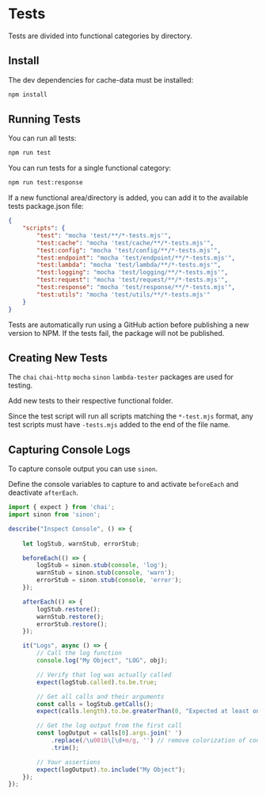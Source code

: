 # Tests

Tests are divided into functional categories by directory.

## Install

The dev dependencies for cache-data must be installed:

```bash
npm install
```

## Running Tests

You can run all tests:

```bash
npm run test
```

You can run tests for a single functional category:

```bash
npm run test:response
```

If a new functional area/directory is added, you can add it to the available tests package.json file:

```json
{
	"scripts": {
		"test": "mocha 'test/**/*-tests.mjs'",
		"test:cache": "mocha 'test/cache/**/*-tests.mjs'",
		"test:config": "mocha 'test/config/**/*-tests.mjs'",
		"test:endpoint": "mocha 'test/endpoint/**/*-tests.mjs'",
		"test:lambda": "mocha 'test/lambda/**/*-tests.mjs'",
		"test:logging": "mocha 'test/logging/**/*-tests.mjs'",
		"test:request": "mocha 'test/request/**/*-tests.mjs'",
		"test:response": "mocha 'test/response/**/*-tests.mjs'",
		"test:utils": "mocha 'test/utils/**/*-tests.mjs'"
	}
}
```

Tests are automatically run using a GitHub action before publishing a new version to NPM. If the tests fail, the package will not be published.

## Creating New Tests

The `chai` `chai-http` `mocha` `sinon` `lambda-tester` packages are used for testing.

Add new tests to their respective functional folder.

Since the test script will run all scripts matching the `*-test.mjs` format, any test scripts must have `-tests.mjs` added to the end of the file name.

## Capturing Console Logs

To capture console output you can use `sinon`.

Define the console variables to capture to and activate `beforeEach` and deactivate `afterEach`.

```js
import { expect } from 'chai';
import sinon from 'sinon';

describe("Inspect Console", () => {
	
	let logStub, warnStub, errorStub;

	beforeEach(() => {
		logStub = sinon.stub(console, 'log');
		warnStub = sinon.stub(console, 'warn');
		errorStub = sinon.stub(console, 'error');
	});

	afterEach(() => {
		logStub.restore();
		warnStub.restore();
		errorStub.restore();
	});

	it("Logs", async () => {
		// Call the log function
		console.log("My Object", "LOG", obj);

		// Verify that log was actually called
		expect(logStub.called).to.be.true;

		// Get all calls and their arguments
		const calls = logStub.getCalls();
		expect(calls.length).to.be.greaterThan(0, "Expected at least one log call");

		// Get the log output from the first call
		const logOutput = calls[0].args.join(' ')
			.replace(/\u001b\[\d+m/g, '') // remove colorization of console text
			.trim();

		// Your assertions
		expect(logOutput).to.include("My Object");
	});
});

```

